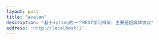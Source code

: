 ```yaml
---
layout: post
title: "avalon"
description: "基于spring的一个REST学习框架，主要是超媒体协议"
address: 'http://localhost:1'
---
```

